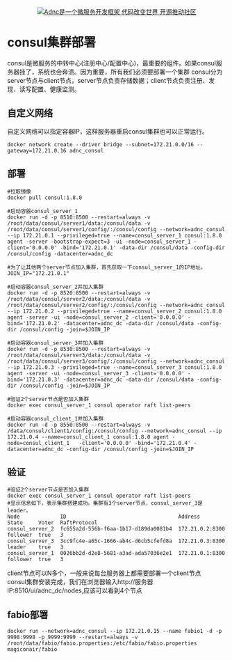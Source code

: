 <div align="center">
<a href="https://github.com/alphayu/adnc" target="_blank" title="Adnc是一个微服务开发框架 代码改变世界 开源推动社区"><img src="https://aspdotnetcore.net/wp-content/uploads/2020/12/adnc-homepage-logo-3.webp" alt="Adnc是一个微服务开发框架 代码改变世界 开源推动社区"></a>
</div>

# consul集群部署
consul是微服务的中转中心(注册中心/配置中心)，最重要的组件。如果consul服务器挂了，系统也会奔溃。因为重要，所有我们必须要部署一个集群
consul分为server节点与client节点，server节点负责存储数据；client节点负责注册、发现、读写配置、健康监测。

## 自定义网络
自定义网络可以指定容器IP，这样服务器重启consul集群也可以正常运行。
```shell
docker network create --driver bridge --subnet=172.21.0.0/16 --gateway=172.21.0.16 adnc_consul
```
## 部署
``` shell
#拉取镜像
docker pull consul:1.8.0

#启动容器consul_server_1
docker run -d -p 8510:8500 --restart=always -v /root/data/consul/server1/data:/consul/data -v /root/data/consul/server1/config/:/consul/config --network=adnc_consul --ip 172.21.0.1 --privileged=true --name=consul_server_1 consul:1.8.0 agent -server -bootstrap-expect=3 -ui -node=consul_server_1 -client='0.0.0.0' -bind='172.21.0.1' -data-dir /consul/data -config-dir /consul/config -datacenter=adnc_dc

#为了让其他两个server节点加入集群，首先获取一下consul_server_1的IP地址。
JOIN_IP="172.21.0.1"

#启动容器consul_server_2并加入集群
docker run -d -p 8520:8500 --restart=always -v /root/data/consul/server2/data:/consul/data -v /root/data/consul/server2/config/:/consul/config --network=adnc_consul --ip 172.21.0.2 --privileged=true --name=consul_server_2 consul:1.8.0 agent -server -ui -node=consul_server_2 -client='0.0.0.0' -bind='172.21.0.2' -datacenter=adnc_dc -data-dir /consul/data -config-dir /consul/config -join=$JOIN_IP

#启动容器consul_server_3并加入集群
docker run -d -p 8530:8500 --restart=always -v /root/data/consul/server3/data:/consul/data -v /root/data/consul/server3/config/:/consul/config --network=adnc_consul --ip 172.21.0.3 --privileged=true --name=consul_server_3 consul:1.8.0 agent -server -ui -node=consul_server_3 -client='0.0.0.0' -bind='172.21.0.3' -datacenter=adnc_dc -data-dir /consul/data -config-dir /consul/config -join=$JOIN_IP

#验证2个server节点是否加入集群
docker exec consul_server_1 consul operator raft list-peers

#启动容器consul_client_1并加入集群
docker run -d -p 8550:8500 --restart=always -v /data/consul/client1/config:/consul/config --network=adnc_consul --ip 172.21.0.4 --name=consul_client_1 consul:1.8.0 agent -node=consul_client_1   -client='0.0.0.0' -bind='172.21.0.4' -datacenter=adnc_dc -config-dir /consul/config -join=$JOIN_IP
```

## 验证
```shell
#验证2个server节点是否加入集群
docker exec consul_server_1 consul operator raft list-peers
#显示信息如下，表示集群搭建成功。集群有3个server节点，consul_server_3是leader。
Node             ID                                    Address          State     Voter  RaftProtocol
consul_server_2  fc655a2d-556b-f6aa-1b17-d189da0081b4  172.21.0.2:8300  follower  true   3
consul_server_3  3cc9fc4e-a65c-1666-ab4c-d6cb5cfefd8a  172.21.0.3:8300  leader    true   3
consul_server_1  0026bb2d-d2e8-5681-a3ad-ada57036e2e1  172.21.0.1:8300  follower  true   3
```
client节点可以N多个，一般来说每台服务器上都需要部署一个client节点   
consul集群安装完成，我们在浏览器输入http://服务器IP:8510/ui/adnc_dc/nodes,应该可以看到4个节点

## fabio部署
``` shell
docker run --network=adnc_consul --ip 172.21.0.15 --name fabio1 -d -p 9998:9998 -p 9999:9999 --restart=always -v /root/data/fabio/fabio.properties:/etc/fabio/fabio.properties magiconair/fabio
```